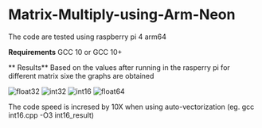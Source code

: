 # Matrix-Multiply-using-Arm-Neon

The code are tested using raspberry pi 4 arm64

**Requirements**
  GCC 10 or GCC 10+
 
** Results**
Based on the values after running in the rasperry pi for different matrix sixe the graphs are obtained

![float32](https://user-images.githubusercontent.com/84854222/119775997-0161b900-bee2-11eb-8929-33c996ded71c.png)
![int32](https://user-images.githubusercontent.com/84854222/119776307-60bfc900-bee2-11eb-921c-efd087b40dac.png)
![int16](https://user-images.githubusercontent.com/84854222/119776312-62898c80-bee2-11eb-9b45-5f0a19ede807.png)
![float64](https://user-images.githubusercontent.com/84854222/119776317-63bab980-bee2-11eb-935d-16aecdb2d595.png)


The code speed is incresed by 10X when using auto-vectorization (eg. gcc int16.cpp -O3 int16_result)


